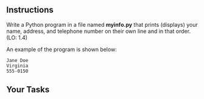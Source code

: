 ## Instructions

Write a Python program in a file named **myinfo.py** that prints (displays) your name, address, and telephone number on their own line and in that order. (LO: 1.4)

An example of the program is shown below:

```
Jane Doe
Virginia
555-0150
```

## Your Tasks
